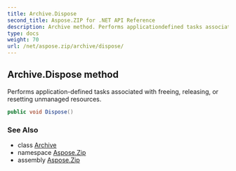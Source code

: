 ```yaml
---
title: Archive.Dispose
second_title: Aspose.ZIP for .NET API Reference
description: Archive method. Performs applicationdefined tasks associated with freeing releasing or resetting unmanaged resources
type: docs
weight: 70
url: /net/aspose.zip/archive/dispose/
---
```

## Archive.Dispose method

Performs application-defined tasks associated with freeing, releasing, or resetting unmanaged resources.

```csharp
public void Dispose()
```

### See Also

* class [Archive](../)
* namespace [Aspose.Zip](../../archive/)
* assembly [Aspose.Zip](../../../)


